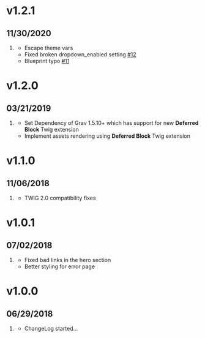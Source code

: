# v1.2.1
## 11/30/2020

1. [](#bugfix)
    * Escape theme vars
    * Fixed broken dropdown_enabled setting [#12](https://github.com/trilbymedia/grav-theme-bootstrap4/pulls/12)
    * Blueprint typo [#11](https://github.com/trilbymedia/grav-theme-bootstrap4/pulls/11)

# v1.2.0
## 03/21/2019

1. [](#new)
    * Set Dependency of Grav 1.5.10+ which has support for new **Deferred Block** Twig extension
    * Implement assets rendering using **Deferred Block** Twig extension

# v1.1.0
## 11/06/2018

1. [](#new)
    * TWIG 2.0 compatibility fixes

# v1.0.1
## 07/02/2018

1. [](#bugfix)
    * Fixed bad links in the hero section
    * Better styling for error page

# v1.0.0
## 06/29/2018

1. [](#new)
    * ChangeLog started...

